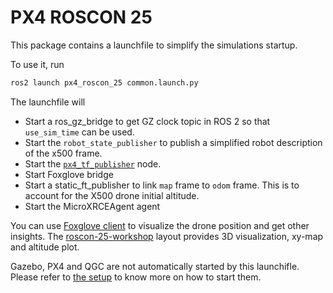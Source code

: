 # PX4 ROSCON 25

This package contains a launchfile to simplify the simulations startup.

To use it, run

```sh
ros2 launch px4_roscon_25 common.launch.py
```

The launchfile will

- Start a ros_gz_bridge to get GZ clock topic in ROS 2 so that `use_sim_time` can be used.
- Start the `robot_state_publisher` to publish a simplified robot description of the x500 frame.
- Start the [`px4_tf_publisher`](../px4_tf/README.md) node.
- Start Foxglove bridge
- Start a static_ft_publisher to link `map` frame to `odom` frame. This is to account for the X500 drone initial altitude.
- Start the MicroXRCEAgent agent

You can use [Foxglove client](https://foxglove.dev/) to visualize the drone position and get other insights.
The [roscon-25-workshop](foxglove/roscon-25-workshop.json) layout provides 3D visualization, xy-map and altitude plot.

Gazebo, PX4 and QGC are not automatically started by this launchifle.
Please refer to [the setup](../../docs/setup.md) to know more on how to start them.
